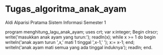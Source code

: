 # Tugas_algoritma_anak_ayam
Aldi Alparisi Pratama Sistem Informasi Semester 1

program menghitung_lagu_anak_ayam;
uses crt;
var
x:integer;
Begin
clrscr;
write('masukkan anak ayam yang turun:');
readln(x);
while x >= 1 do
begin
writeln('anak ayam turun ',x,' mati 1 tinggal ',x-1,' ');
x:= x-1;
end;
writeln('anak ayam mati semua yang ada tinggal induknya');
readln;
end.
